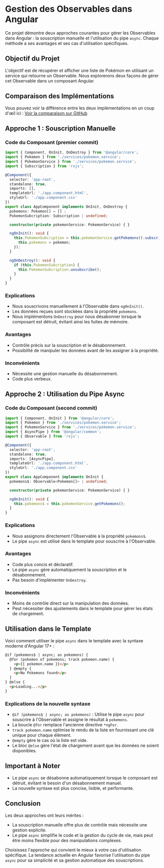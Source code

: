 # Gestion des Observables dans Angular

Ce projet démontre deux approches courantes pour gérer les Observables dans Angular : la souscription manuelle et l'utilisation du pipe `async`. Chaque méthode a ses avantages et ses cas d'utilisation spécifiques.

## Objectif du Projet

L'objectif est de récupérer et afficher une liste de Pokémon en utilisant un service qui retourne un Observable. Nous explorerons deux façons de gérer cet Observable dans un composant Angular.

## Comparaison des Implémentations

Vous pouvez voir la différence entre les deux implémentations en un coup d'œil ici :
[Voir la comparaison sur GitHub](https://github.com/FlorianBx/async-pipe-vs-manual-subscription-angular/commit/e3e7e177a31a23120f8252b114f9da8d5ab54c46#diff-884f7f49640e5923f6bcac4c51d90340330a178f662defbe61e5f5aac1c512de)

## Approche 1 : Souscription Manuelle

### Code du Composant (premier commit)

```typescript
import { Component, OnInit, OnDestroy } from '@angular/core';
import { Pokemon } from './services/pokemon.service';
import { PokemonService } from './services/pokemon.service';
import { Subscription } from 'rxjs';

@Component({
  selector: 'app-root',
  standalone: true,
  imports: [],
  templateUrl: './app.component.html',
  styleUrl: './app.component.css'
})
export class AppComponent implements OnInit, OnDestroy {
  pokemons: Pokemon[] = [] ;
  PokemonSubcription: Subscription | undefined;

  constructor(private pokemonService: PokemonService) { }

  ngOnInit(): void {
    this.PokemonSubcription = this.pokemonService.getPokemons().subscribe(pokemon => {
      this.pokemons = pokemon;
    });
  }

  ngOnDestroy(): void {
    if (this.PokemonSubcription) {
      this.PokemonSubcription.unsubscribe();
    }
  }
}
```

### Explications

- Nous souscrivons manuellement à l'Observable dans `ngOnInit()`.
- Les données reçues sont stockées dans la propriété `pokemons`.
- Nous implémentons `OnDestroy` pour nous désabonner lorsque le composant est détruit, évitant ainsi les fuites de mémoire.

### Avantages

- Contrôle précis sur la souscription et le désabonnement.
- Possibilité de manipuler les données avant de les assigner à la propriété.

### Inconvénients

- Nécessite une gestion manuelle du désabonnement.
- Code plus verbeux.

## Approche 2 : Utilisation du Pipe Async

### Code du Composant (second commit)

```typescript
import { Component, OnInit } from '@angular/core';
import { Pokemon } from './services/pokemon.service';
import { PokemonService } from './services/pokemon.service';
import { AsyncPipe } from '@angular/common';
import { Observable } from 'rxjs';

@Component({
  selector: 'app-root',
  standalone: true,
  imports: [AsyncPipe],
  templateUrl: './app.component.html',
  styleUrl: './app.component.css'
})
export class AppComponent implements OnInit {
  pokemons$: Observable<Pokemon[]> | undefined;

  constructor(private pokemonService: PokemonService) { }

  ngOnInit(): void {
    this.pokemons$ = this.pokemonService.getPokemons();
  }
}
```

### Explications

- Nous assignons directement l'Observable à la propriété `pokemons$`.
- Le pipe `async` est utilisé dans le template pour souscrire à l'Observable.

### Avantages

- Code plus concis et déclaratif.
- Le pipe `async` gère automatiquement la souscription et le désabonnement.
- Pas besoin d'implémenter `OnDestroy`.

### Inconvénients

- Moins de contrôle direct sur la manipulation des données.
- Peut nécessiter des ajustements dans le template pour gérer les états de chargement.

## Utilisation dans le Template

Voici comment utiliser le pipe `async` dans le template avec la syntaxe moderne d'Angular 17+ :

```html
@if (pokemons$ | async; as pokemons) {
  @for (pokemon of pokemons; track pokemon.name) {
    <p>{{ pokemon.name }}</p>
  } @empty {
    <p>No Pokemons found</p>
  }
} @else {
  <p>Loading...</p>
}
```

### Explications de la nouvelle syntaxe

- `@if (pokemons$ | async; as pokemons)` : Utilise le pipe `async` pour souscrire à l'Observable et assigne le résultat à `pokemons`.
- La boucle `@for` remplace l'ancienne directive `*ngFor`.
- `track pokemon.name` optimise le rendu de la liste en fournissant une clé unique pour chaque élément.
- `@empty` gère le cas où la liste est vide.
- Le bloc `@else` gère l'état de chargement avant que les données ne soient disponibles.

## Important à Noter

- Le pipe `async` se désabonne automatiquement lorsque le composant est détruit, évitant le besoin d'un désabonnement manuel.
- La nouvelle syntaxe est plus concise, lisible, et performante.

## Conclusion

Les deux approches ont leurs mérites :
- La souscription manuelle offre plus de contrôle mais nécessite une gestion explicite.
- Le pipe `async` simplifie le code et la gestion du cycle de vie, mais peut être moins flexible pour des manipulations complexes.

Choisissez l'approche qui convient le mieux à votre cas d'utilisation spécifique. La tendance actuelle en Angular favorise l'utilisation du pipe `async` pour sa simplicité et sa gestion automatique des souscriptions.
